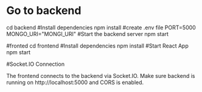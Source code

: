# Go to backend 
cd backend
#Install dependencies
npm install
#create .env file 
PORT=5000
MONGO_URI="MONGI_URI"
#Start the backend server
npm start


#fronted 
cd frontend
#Install dependencies
npm install
#Start React App
npm start

#Socket.IO Connection

The frontend connects to the backend via Socket.IO.
Make sure backend is running on http://localhost:5000 and CORS is enabled.

